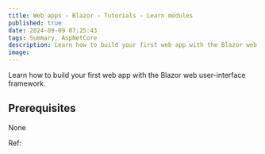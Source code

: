 ```yaml
---
title: Web apps - Blazor - Tutorials - Learn modules
published: true
date: 2024-09-09 07:25:43
tags: Summary, AspNetCore
description: Learn how to build your first web app with the Blazor web user-interface framework.
image:
---
```

Learn how to build your first web app with the Blazor web user-interface framework.

## Prerequisites

None

Ref: [](https://learn.microsoft.com/en-us/training/paths/build-web-apps-with-blazor/?view=aspnetcore-8.0)